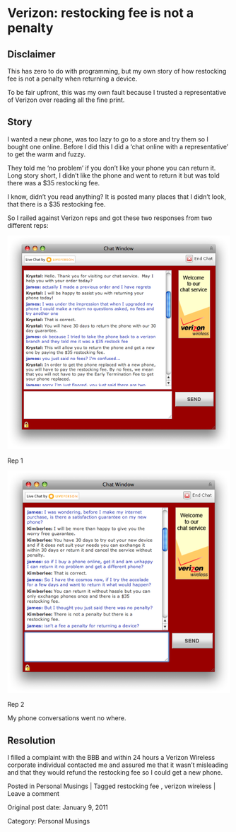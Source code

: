 # Verizon: restocking fee is not a penalty

##  Disclaimer

This has zero to do with programming, but my own story of how restocking fee
is not a penalty when returning a device.

To be fair upfront, this was my own fault because I trusted a representative
of Verizon over reading all the fine print.

##  Story

I wanted a new phone, was too lazy to go to a store and try them so I bought
one online. Before I did this I did a ‘chat online with a representative’ to
get the warm and fuzzy.

They told me ‘no problem’ if you don’t like your phone you can return it. Long
story short, I didn’t like the phone and went to return it but was told there
was a $35 restocking fee.

I know, didn’t you read anything? It is posted many places that I didn’t look,
that there is a $35 restocking fee.

So I railed against Verizon reps and got these two responses from two
different reps:

![Chat 1](/images/vw_chat1.png)

Rep 1

![vw chat](/images/vw_chat2.png)

Rep 2

My phone conversations went no where.

##  Resolution

I filled a complaint with the BBB and within 24 hours a Verizon Wireless
corporate individual contacted me and assured me that it wasn’t misleading and
that they would refund the restocking fee so I could get a new phone.

Posted in Personal Musings | Tagged restocking fee , verizon wireless | Leave a comment 


Original post date: January 9, 2011

Category: Personal Musings
